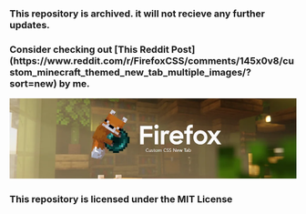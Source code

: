<h3>This repository is archived. it will not recieve any further updates.</h3>
<h3>Consider checking out [This Reddit Post](https://www.reddit.com/r/FirefoxCSS/comments/145x0v8/custom_minecraft_themed_new_tab_multiple_images/?sort=new) by me.</h3>
<p align="center">
  <img src="https://github.com/Spelis123/MC-NewTab-for-Firefox/blob/main/image.png" />
</p>
<h3>This repository is licensed under the MIT License </h3>
